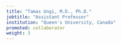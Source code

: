 ```yaml
---
title: "Tamas Ungi, M.D., Ph.D."
jobtitle: "Assistant Professor"
institution: "Queen's University, Canada"
promoted: collaborator
weight: 3
---
```



